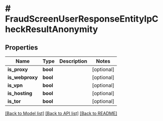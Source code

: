 # # FraudScreenUserResponseEntityIpCheckResultAnonymity

## Properties

Name | Type | Description | Notes
------------ | ------------- | ------------- | -------------
**is_proxy** | **bool** |  | [optional]
**is_webproxy** | **bool** |  | [optional]
**is_vpn** | **bool** |  | [optional]
**is_hosting** | **bool** |  | [optional]
**is_tor** | **bool** |  | [optional]

[[Back to Model list]](../../README.md#models) [[Back to API list]](../../README.md#endpoints) [[Back to README]](../../README.md)
